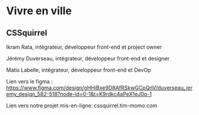 # Vivre en ville
## CSSquirrel
Ikram Rata, intégrateur, développeur front-end et project owner

Jérémy Duverseau, intégrateur, développeur front-end et designer

Matis Labelle, intégrateur, développeur front-end et DevOp

Lien vers le figma : https://www.figma.com/design/gHHiBxe9D8AfRSkwGCpQnV/duverseau_jeremy_design_582-518?node-id=0-1&t=K9rdkc4aPeX1eJ0o-1

Lien vers notre projet mis-en-ligne: cssquirrel.tim-momo.com
